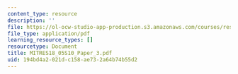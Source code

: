 ```yaml
---
content_type: resource
description: ''
file: https://ol-ocw-studio-app-production.s3.amazonaws.com/courses/res-18-005-highlights-of-calculus-spring-2010/194bd4a2021dc158ae732a64b74b55d2_MITRES18_05S10_Paper_3.pdf
file_type: application/pdf
learning_resource_types: []
resourcetype: Document
title: MITRES18_05S10_Paper_3.pdf
uid: 194bd4a2-021d-c158-ae73-2a64b74b55d2
---
```


